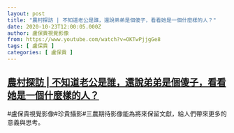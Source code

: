 ```yaml
---
layout: post
title: "農村探訪 | 不知道老公是誰，還說弟弟是個傻子，看看她是一個什麼樣的人？"
date: 2020-10-23T12:00:05.000Z
author: 盧保貴視覺影像
from: https://www.youtube.com/watch?v=OKTwPjjgGe8
tags: [ 盧保貴 ]
categories: [ 盧保貴 ]
---
```

<!--1603454405000-->
[農村探訪 | 不知道老公是誰，還說弟弟是個傻子，看看她是一個什麼樣的人？](https://www.youtube.com/watch?v=OKTwPjjgGe8)
------

<div>
#盧保貴視覺影像#珍貴攝影#三農期待影像能為將來保留文獻，給人們帶來更多的意義與思考。
</div>
